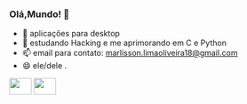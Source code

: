 ### Olá,Mundo! 🚀

- 🔭 aplicações para desktop
- 🌱 estudando Hacking e me aprimorando em C e Python
- 📫 email para contato: marlisson.limaoliveira18@gmail.com
- 😄 ele/dele
.















<img height="30" width="40" src="https://cdn.jsdelivr.net/gh/devicons/devicon/icons/python/python-original.svg" /> <img height="30" width="40" src="https://cdn.jsdelivr.net/gh/devicons/devicon/icons/c/c-original.svg" />
            
          

          
